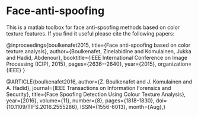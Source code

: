 # Face-anti-spoofing
This is a matlab toolbox for face anti-spoofing methods based on color texture features. 
If you find it useful please cite the following papers:

@inproceedings{boulkenafet2015,
  title={Face anti-spoofing based on color texture analysis},
  author={Boulkenafet, Zinelabidine and Komulainen, Jukka and Hadid, Abdenour},
  booktitle={IEEE International Conference on Image Processing (ICIP), 2015},
  pages={2636--2640},
  year={2015},
  organization={IEEE}
}

@ARTICLE{boulkenafet2016,
author={Z. Boulkenafet and J. Komulainen and A. Hadid},
journal={IEEE Transactions on Information Forensics and Security},
title={Face Spoofing Detection Using Colour Texture Analysis},
year={2016},
volume={11},
number={8},
pages={1818-1830},
doi={10.1109/TIFS.2016.2555286},
ISSN={1556-6013},
month={Aug},}
